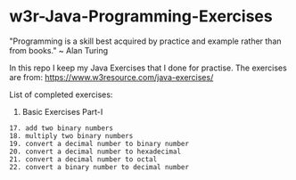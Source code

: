 # w3r-Java-Programming-Exercises
"Programming is a skill best acquired by practice and example rather than from books." ~ Alan Turing

In this repo I keep my Java Exercises that I done for practise.
The exercises are from: https://www.w3resource.com/java-exercises/


List of completed exercises:
  1. Basic Exercises Part-I
	
	17. add two binary numbers
	18. multiply two binary numbers
	19. convert a decimal number to binary number
	20. convert a decimal number to hexadecimal
	21. convert a decimal number to octal
	22. convert a binary number to decimal number
